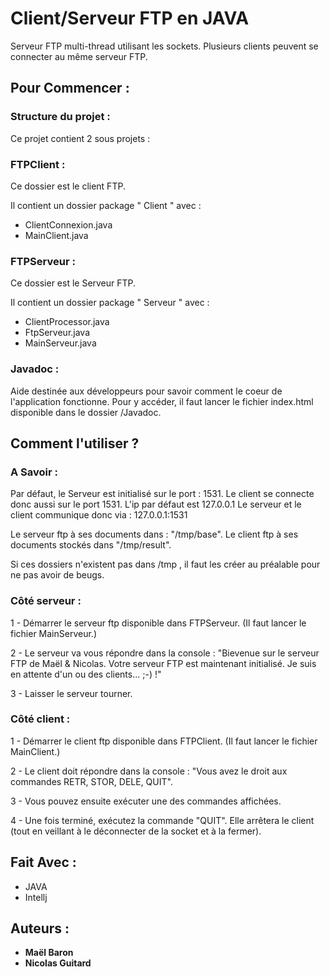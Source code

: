 # Client/Serveur FTP en JAVA

Serveur FTP multi-thread utilisant les sockets.
Plusieurs clients peuvent se connecter au même serveur FTP.

## Pour Commencer : 
### Structure du projet :
Ce projet contient 2 sous projets : 
   ### FTPClient :
   Ce dossier est le client FTP.
   
   Il contient un dossier package " Client " avec :
   - ClientConnexion.java
   - MainClient.java
   
   ### FTPServeur :
   Ce dossier est le Serveur FTP.
   
   Il contient un dossier package " Serveur " avec :
   - ClientProcessor.java
   - FtpServeur.java
   - MainServeur.java
   
   ### Javadoc :
   Aide destinée aux développeurs pour savoir comment le coeur de l'application fonctionne. Pour y accéder, il faut lancer le fichier index.html disponible dans le dossier /Javadoc.


## Comment l'utiliser ?

### A Savoir :
Par défaut, le Serveur est initialisé sur le port : 1531.
Le client se connecte donc aussi sur le port 1531.
L'ip par défaut est 127.0.0.1
Le serveur et le client communique donc via : 127.0.0.1:1531 

Le serveur ftp à ses documents dans : "/tmp/base".
Le client ftp à ses documents stockés dans "/tmp/result".

Si ces dossiers n'existent pas dans /tmp , il faut les créer au préalable pour ne pas avoir de beugs.

### Côté serveur :
1 - Démarrer le serveur ftp disponible dans FTPServeur. (Il faut lancer le fichier MainServeur.)

2 - Le serveur va vous répondre dans la console : "Bievenue sur le serveur FTP de Maël & Nicolas.
Votre serveur FTP est maintenant initialisé. Je suis en attente d'un ou des clients... ;-) !"

3 - Laisser le serveur tourner.

### Côté client :
1 - Démarrer le client ftp disponible dans FTPClient. (Il faut lancer le fichier MainClient.)

2 - Le client doit répondre dans la console : "Vous avez le droit aux commandes RETR, STOR, DELE, QUIT".

3 - Vous pouvez ensuite exécuter une des commandes affichées.

4 - Une fois terminé, exécutez la commande "QUIT". Elle arrêtera le client (tout en veillant à le déconnecter de la socket et à la fermer).

## Fait Avec : 

* JAVA
* Intellj

## Auteurs :

* **Maël Baron**
* **Nicolas Guitard**

